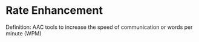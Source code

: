 # Rate Enhancement

Definition: AAC tools to increase the speed of communication or words per minute (WPM)